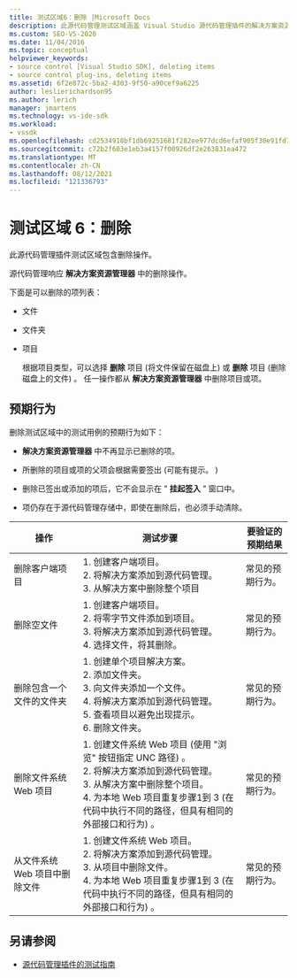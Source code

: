 ```yaml
---
title: 测试区域6：删除 |Microsoft Docs
description: 此源代码管理测试区域涵盖 Visual Studio 源代码管理插件的解决方案资源管理器中的删除操作。
ms.custom: SEO-VS-2020
ms.date: 11/04/2016
ms.topic: conceptual
helpviewer_keywords:
- source control [Visual Studio SDK], deleting items
- source control plug-ins, deleting items
ms.assetid: 6f2e872c-5ba2-4303-9f50-a90cef9a6225
author: leslierichardson95
ms.author: lerich
manager: jmartens
ms.technology: vs-ide-sdk
ms.workload:
- vssdk
ms.openlocfilehash: cd2534918bf1db69251681f282ee977dcd6efaf905f30e91fd718a4428958afd
ms.sourcegitcommit: c72b2f603e1eb3a4157f00926df2e263831ea472
ms.translationtype: MT
ms.contentlocale: zh-CN
ms.lasthandoff: 08/12/2021
ms.locfileid: "121336793"
---
```

# <a name="test-area-6-delete"></a>测试区域 6：删除
此源代码管理插件测试区域包含删除操作。

 源代码管理响应 **解决方案资源管理器** 中的删除操作。

 下面是可以删除的项列表：

- 文件

- 文件夹

- 项目

  根据项目类型，可以选择 **删除** 项目 (将文件保留在磁盘上) 或 **删除** 项目 (删除磁盘上的文件) 。 任一操作都从 **解决方案资源管理器** 中删除项目或项。

## <a name="expected-behavior"></a>预期行为
 删除测试区域中的测试用例的预期行为如下：

- **解决方案资源管理器** 中不再显示已删除的项。

- 所删除的项目或项的父项会根据需要签出 (可能有提示。 ) 

- 删除已签出或添加的项后，它不会显示在 " **挂起签入** " 窗口中。

- 项仍存在于源代码管理存储中，即使在删除后，也必须手动清除。

|操作|测试步骤|要验证的预期结果|
|------------|----------------|--------------------------------|
|删除客户端项目|1. 创建客户端项目。<br />2. 将解决方案添加到源代码管理。<br />3. 从解决方案中删除整个项目|常见的预期行为。|
|删除空文件|1. 创建客户端项目。<br />2. 将零字节文件添加到项目。<br />3. 将解决方案添加到源代码管理。<br />4. 选择文件，将其删除。|常见的预期行为。|
|删除包含一个文件的文件夹|1. 创建单个项目解决方案。<br />2. 添加文件夹。<br />3. 向文件夹添加一个文件。<br />4. 将解决方案添加到源代码管理。<br />5. 查看项目以避免出现提示。<br />6. 删除文件夹。|常见的预期行为。|
|删除文件系统 Web 项目|1. 创建文件系统 Web 项目 (使用 "浏览" 按钮指定 UNC 路径) 。<br />2. 将解决方案添加到源代码管理。<br />3. 从解决方案中删除整个项目。<br />4. 为本地 Web 项目重复步骤1到 3 (在代码中执行不同的路径，但具有相同的外部接口和行为) 。|常见的预期行为。|
|从文件系统 Web 项目中删除文件|1. 创建文件系统 Web 项目。<br />2. 将解决方案添加到源代码管理。<br />3. 从项目中删除文件。<br />4. 为本地 Web 项目重复步骤1到 3 (在代码中执行不同的路径，但具有相同的外部接口和行为) 。|常见的预期行为。|

## <a name="see-also"></a>另请参阅
- [源代码管理插件的测试指南](../../extensibility/internals/test-guide-for-source-control-plug-ins.md)

